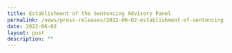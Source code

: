 ```yaml
---
title: Establishment of the Sentencing Advisory Panel
permalink: /news/press-releases/2022-06-02-establishment-of-sentencing-advisory-panel
date: 2022-06-02
layout: post
description: ""
---
```

